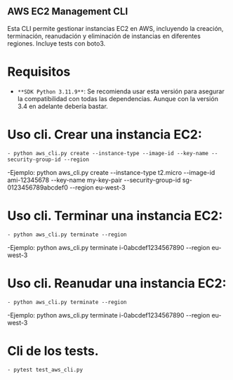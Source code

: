 ## AWS EC2 Management CLI

Esta CLI permite gestionar instancias EC2 en AWS, incluyendo la creación, terminación, reanudación y eliminación de instancias en diferentes regiones.
Incluye tests con boto3.

# Requisitos

- `**SDK Python 3.11.9**`: Se recomienda usar esta versión para asegurar la compatibilidad con todas las dependencias. Aunque con la versión 3.4 en adelante debería bastar.

# Uso cli. Crear una instancia EC2:
`- python aws_cli.py create --instance-type --image-id --key-name --security-group-id --region`

-Ejemplo: python aws_cli.py create --instance-type t2.micro --image-id ami-12345678 --key-name my-key-pair --security-group-id sg-0123456789abcdef0 --region eu-west-3

# Uso cli. Terminar una instancia EC2:
`- python aws_cli.py terminate --region`

-Ejemplo: python aws_cli.py terminate i-0abcdef1234567890 --region eu-west-3

# Uso cli. Reanudar una instancia EC2:
`- python aws_cli.py terminate --region`

-Ejemplo: python aws_cli.py terminate i-0abcdef1234567890 --region eu-west-3

# Cli de los tests.
`- pytest test_aws_cli.py`
